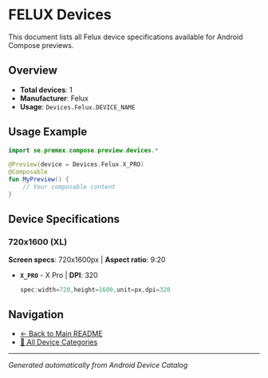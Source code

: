 # FELUX Devices

This document lists all Felux device specifications available for Android Compose previews.

## Overview

- **Total devices**: 1
- **Manufacturer**: Felux
- **Usage**: `Devices.Felux.DEVICE_NAME`

## Usage Example

```kotlin
import se.premex.compose.preview.devices.*

@Preview(device = Devices.Felux.X_PRO)
@Composable
fun MyPreview() {
    // Your composable content
}
```

## Device Specifications

### 720x1600 (XL)

**Screen specs**: 720x1600px | **Aspect ratio**: 9:20

- **`X_PRO`** - X Pro | **DPI**: 320
  ```kotlin
  spec:width=720,height=1600,unit=px,dpi=320
  ```

## Navigation

- [← Back to Main README](../../README.md)
- [📱 All Device Categories](../README.md)

---
*Generated automatically from Android Device Catalog*

